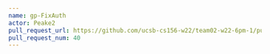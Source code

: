 ```yaml
---
name: gp-FixAuth
actor: Peake2
pull_request_url: https://github.com/ucsb-cs156-w22/team02-w22-6pm-1/pull/40
pull_request_num: 40
---
```

